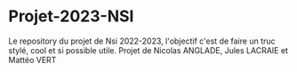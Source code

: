 # Projet-2023-NSI
Le repository du projet de Nsi 2022-2023, l'objectif c'est de faire un truc stylé, cool et si possible utile.
Projet de Nicolas ANGLADE, Jules LACRAIE et Mattéo VERT
